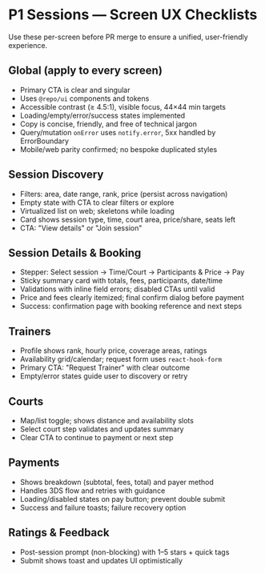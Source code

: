 # P1 Sessions — Screen UX Checklists

Use these per-screen before PR merge to ensure a unified, user-friendly experience.

## Global (apply to every screen)
- Primary CTA is clear and singular
- Uses `@repo/ui` components and tokens
- Accessible contrast (≥ 4.5:1), visible focus, 44×44 min targets
- Loading/empty/error/success states implemented
- Copy is concise, friendly, and free of technical jargon
- Query/mutation `onError` uses `notify.error`, 5xx handled by ErrorBoundary
- Mobile/web parity confirmed; no bespoke duplicated styles

## Session Discovery
- Filters: area, date range, rank, price (persist across navigation)
- Empty state with CTA to clear filters or explore
- Virtualized list on web; skeletons while loading
- Card shows session type, time, court area, price/share, seats left
- CTA: "View details" or "Join session"

## Session Details & Booking
- Stepper: Select session → Time/Court → Participants & Price → Pay
- Sticky summary card with totals, fees, participants, date/time
- Validations with inline field errors; disabled CTAs until valid
- Price and fees clearly itemized; final confirm dialog before payment
- Success: confirmation page with booking reference and next steps

## Trainers
- Profile shows rank, hourly price, coverage areas, ratings
- Availability grid/calendar; request form uses `react-hook-form`
- Primary CTA: "Request Trainer" with clear outcome
- Empty/error states guide user to discovery or retry

## Courts
- Map/list toggle; shows distance and availability slots
- Select court step validates and updates summary
- Clear CTA to continue to payment or next step

## Payments
- Shows breakdown (subtotal, fees, total) and payer method
- Handles 3DS flow and retries with guidance
- Loading/disabled states on pay button; prevent double submit
- Success and failure toasts; failure recovery option

## Ratings & Feedback
- Post-session prompt (non-blocking) with 1–5 stars + quick tags
- Submit shows toast and updates UI optimistically
